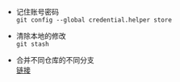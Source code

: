 + 记住账号密码  
`git config --global credential.helper store`
  
+ 清除本地的修改  
`git stash`
  
+ 合并不同仓库的不同分支  
[链接](https://www.zybuluo.com/aqa510415008/note/1428756)